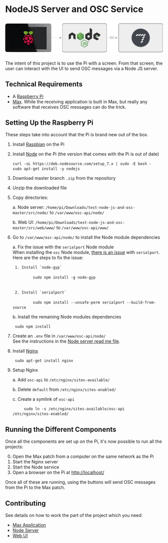 # NodeJS Server and OSC Service

![image](./documentation/images/diagram.png)

The intent of this project is to use the Pi with a screen. From that screen, the user can interact with the UI to send OSC messages via a Node JS server.


## Technical Requirements

- A [Raspberry Pi](https://www.raspberrypi.org/)
- [Max](https://cycling74.com/products/max/). While the receiving application is built in Max, but really any software that receives OSC messages can do the trick.


## Setting Up the Raspberry Pi

These steps take into account that the Pi is brand new out of the box.

1. Install [Raspbian](https://www.raspberrypi.org/downloads/) on the Pi

2. Install [Node](https://nodejs.org/) on the Pi (the version that comes with the Pi is out of date)

    ```
    curl -sL https://deb.nodesource.com/setup_7.x | sudo -E bash -
    sudo apt-get install -y nodejs
    ```

3. Download master branch `.zip` from the repository

4. Unzip the downloaded file

5. Copy directories:

    a. Node server: `/home/pi/Downloads/test-node-js-and-osc-master/src/node/` to `/var/www/osc-api/node/`
    
    b. Web UI: `/home/pi/Downloads/test-node-js-and-osc-master/src/web/www/` to `/var/www/osc-api/www/`

6. Go to `/var/www/osc-api/node/` to install the Node module dependencies

    a. Fix the issue with the `serialport` Node module  
       When installing the `osc` Node module, [there is an issue](https://github.com/EmergingTechnologyAdvisors/node-serialport/issues/649) with `serialport`. Here are the steps to fix the issue:

		1. Install `node-gyp`

				sudo npm install -g node-gyp

    
		2. Install `serialport`

				sudo npm install --unsafe-perm serialport --build-from-source


    b. Install the remaining Node modules dependencies
    
		sudo npm install


7. Create an `.env` file in `/var/www/osc-api/node/`  
See the instructions in the [Node server read me file](./src/node/README.md).

8. Install [Nginx](https://nginx.org/en/)

		sudo apt-get install nginx


9. Setup Nginx

    a. Add `osc-api` to `/etc/nginx/sites-available/`

    b. Delete `default` from `/etc/nginx/sites-enabled/`
    
    c. Create a symlink of `osc-api`
    
			sudo ln -s /etc/nginx/sites-available/osc-api /etc/nginx/sites-enabled/


## Running the Different Components

Once all the components are set up on the Pi, it's now possible to run all the projects:

0. Open the Max patch from a computer on the same network as the Pi
0. Start the Nginx server
0. Start the Node service
0. Open a browser on the Pi at [http://localhost/](http://localhost/)

Once all of these are running, using the buttons will send OSC messages from the Pi to the Max patch.



## Contributing

See details on how to work the part of the project which you need:

- [Max Application](./src/max/README.md)
- [Node Server](./src/node/README.md)
- [Web UI](./src/web/README.md)